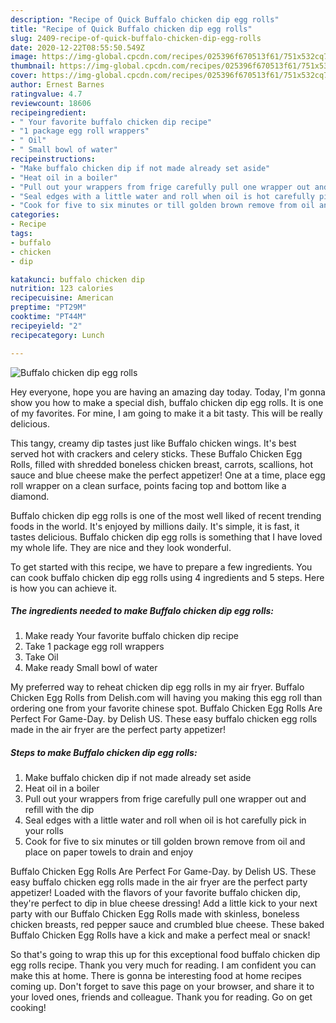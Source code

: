```yaml
---
description: "Recipe of Quick Buffalo chicken dip egg rolls"
title: "Recipe of Quick Buffalo chicken dip egg rolls"
slug: 2409-recipe-of-quick-buffalo-chicken-dip-egg-rolls
date: 2020-12-22T08:55:50.549Z
image: https://img-global.cpcdn.com/recipes/025396f670513f61/751x532cq70/buffalo-chicken-dip-egg-rolls-recipe-main-photo.jpg
thumbnail: https://img-global.cpcdn.com/recipes/025396f670513f61/751x532cq70/buffalo-chicken-dip-egg-rolls-recipe-main-photo.jpg
cover: https://img-global.cpcdn.com/recipes/025396f670513f61/751x532cq70/buffalo-chicken-dip-egg-rolls-recipe-main-photo.jpg
author: Ernest Barnes
ratingvalue: 4.7
reviewcount: 18606
recipeingredient:
- " Your favorite buffalo chicken dip recipe"
- "1 package egg roll wrappers"
- " Oil"
- " Small bowl of water"
recipeinstructions:
- "Make buffalo chicken dip if not made already set aside"
- "Heat oil in a boiler"
- "Pull out your wrappers from frige carefully pull one wrapper out and refill with the dip"
- "Seal edges with a little water and roll when oil is hot carefully pick in your rolls"
- "Cook for five to six minutes or till golden brown remove from oil and place on paper towels to drain and enjoy"
categories:
- Recipe
tags:
- buffalo
- chicken
- dip

katakunci: buffalo chicken dip 
nutrition: 123 calories
recipecuisine: American
preptime: "PT29M"
cooktime: "PT44M"
recipeyield: "2"
recipecategory: Lunch

---
```



![Buffalo chicken dip egg rolls](https://img-global.cpcdn.com/recipes/025396f670513f61/751x532cq70/buffalo-chicken-dip-egg-rolls-recipe-main-photo.jpg)

Hey everyone, hope you are having an amazing day today. Today, I'm gonna show you how to make a special dish, buffalo chicken dip egg rolls. It is one of my favorites. For mine, I am going to make it a bit tasty. This will be really delicious.

This tangy, creamy dip tastes just like Buffalo chicken wings. It&#39;s best served hot with crackers and celery sticks. These Buffalo Chicken Egg Rolls, filled with shredded boneless chicken breast, carrots, scallions, hot sauce and blue cheese make the perfect appetizer! One at a time, place egg roll wrapper on a clean surface, points facing top and bottom like a diamond.

Buffalo chicken dip egg rolls is one of the most well liked of recent trending foods in the world. It's enjoyed by millions daily. It's simple, it is fast, it tastes delicious. Buffalo chicken dip egg rolls is something that I have loved my whole life. They are nice and they look wonderful.


To get started with this recipe, we have to prepare a few ingredients. You can cook buffalo chicken dip egg rolls using 4 ingredients and 5 steps. Here is how you can achieve it.

<!--inarticleads1-->

##### The ingredients needed to make Buffalo chicken dip egg rolls:

1. Make ready  Your favorite buffalo chicken dip recipe
1. Take 1 package egg roll wrappers
1. Take  Oil
1. Make ready  Small bowl of water


My preferred way to reheat chicken dip egg rolls in my air fryer. Buffalo Chicken Egg Rolls from Delish.com will having you making this egg roll than ordering one from your favorite chinese spot. Buffalo Chicken Egg Rolls Are Perfect For Game-Day. by Delish US. These easy buffalo chicken egg rolls made in the air fryer are the perfect party appetizer! 

<!--inarticleads2-->

##### Steps to make Buffalo chicken dip egg rolls:

1. Make buffalo chicken dip if not made already set aside
1. Heat oil in a boiler
1. Pull out your wrappers from frige carefully pull one wrapper out and refill with the dip
1. Seal edges with a little water and roll when oil is hot carefully pick in your rolls
1. Cook for five to six minutes or till golden brown remove from oil and place on paper towels to drain and enjoy


Buffalo Chicken Egg Rolls Are Perfect For Game-Day. by Delish US. These easy buffalo chicken egg rolls made in the air fryer are the perfect party appetizer! Loaded with the flavors of your favorite buffalo chicken dip, they&#39;re perfect to dip in blue cheese dressing! Add a little kick to your next party with our Buffalo Chicken Egg Rolls made with skinless, boneless chicken breasts, red pepper sauce and crumbled blue cheese. These baked Buffalo Chicken Egg Rolls have a kick and make a perfect meal or snack! 

So that's going to wrap this up for this exceptional food buffalo chicken dip egg rolls recipe. Thank you very much for reading. I am confident you can make this at home. There is gonna be interesting food at home recipes coming up. Don't forget to save this page on your browser, and share it to your loved ones, friends and colleague. Thank you for reading. Go on get cooking!
